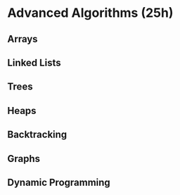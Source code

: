 # Advanced Algorithms (25h)

## Arrays

## Linked Lists

## Trees

## Heaps

## Backtracking

## Graphs

## Dynamic Programming